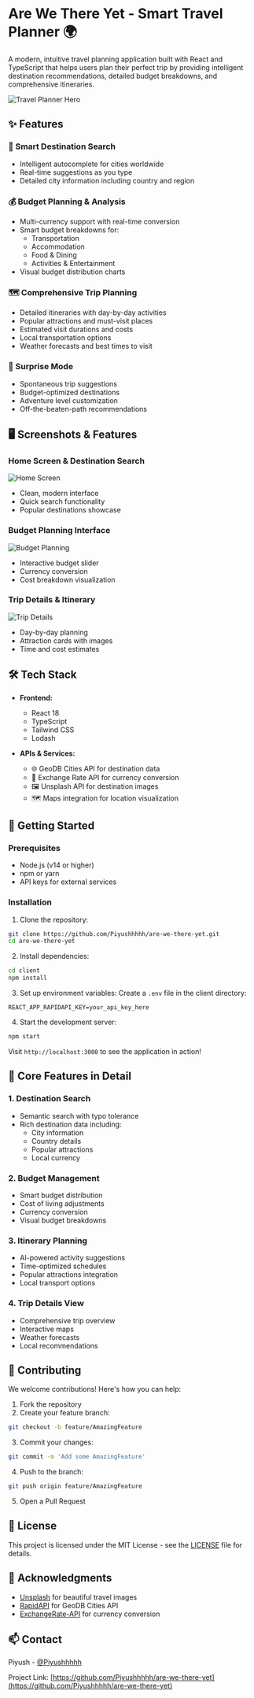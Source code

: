 # Are We There Yet - Smart Travel Planner 🌍

A modern, intuitive travel planning application built with React and TypeScript that helps users plan their perfect trip by providing intelligent destination recommendations, detailed budget breakdowns, and comprehensive itineraries.

![Travel Planner Hero](https://source.unsplash.com/1600x900/?travel,planning)

## ✨ Features

### 🎯 Smart Destination Search
- Intelligent autocomplete for cities worldwide
- Real-time suggestions as you type
- Detailed city information including country and region

### 💰 Budget Planning & Analysis
- Multi-currency support with real-time conversion
- Smart budget breakdowns for:
  - Transportation
  - Accommodation
  - Food & Dining
  - Activities & Entertainment
- Visual budget distribution charts

### 🗺️ Comprehensive Trip Planning
- Detailed itineraries with day-by-day activities
- Popular attractions and must-visit places
- Estimated visit durations and costs
- Local transportation options
- Weather forecasts and best times to visit

### 🎲 Surprise Mode
- Spontaneous trip suggestions
- Budget-optimized destinations
- Adventure level customization
- Off-the-beaten-path recommendations

## 🖥️ Screenshots & Features

### Home Screen & Destination Search
![Home Screen](https://source.unsplash.com/800x400/?travel,app)
- Clean, modern interface
- Quick search functionality
- Popular destinations showcase

### Budget Planning Interface
![Budget Planning](https://source.unsplash.com/800x400/?budget,planning)
- Interactive budget slider
- Currency conversion
- Cost breakdown visualization

### Trip Details & Itinerary
![Trip Details](https://source.unsplash.com/800x400/?itinerary,travel)
- Day-by-day planning
- Attraction cards with images
- Time and cost estimates

## 🛠️ Tech Stack

- **Frontend:**
  - React 18
  - TypeScript
  - Tailwind CSS
  - Lodash

- **APIs & Services:**
  - 🌐 GeoDB Cities API for destination data
  - 💱 Exchange Rate API for currency conversion
  - 🖼️ Unsplash API for destination images
  - 🗺️ Maps integration for location visualization

## 🚀 Getting Started

### Prerequisites
- Node.js (v14 or higher)
- npm or yarn
- API keys for external services

### Installation

1. Clone the repository:
```bash
git clone https://github.com/Piyushhhhh/are-we-there-yet.git
cd are-we-there-yet
```

2. Install dependencies:
```bash
cd client
npm install
```

3. Set up environment variables:
Create a `.env` file in the client directory:
```env
REACT_APP_RAPIDAPI_KEY=your_api_key_here
```

4. Start the development server:
```bash
npm start
```

Visit `http://localhost:3000` to see the application in action!

## 🎯 Core Features in Detail

### 1. Destination Search
- Semantic search with typo tolerance
- Rich destination data including:
  - City information
  - Country details
  - Popular attractions
  - Local currency

### 2. Budget Management
- Smart budget distribution
- Cost of living adjustments
- Currency conversion
- Visual budget breakdowns

### 3. Itinerary Planning
- AI-powered activity suggestions
- Time-optimized schedules
- Popular attractions integration
- Local transport options

### 4. Trip Details View
- Comprehensive trip overview
- Interactive maps
- Weather forecasts
- Local recommendations

## 🤝 Contributing

We welcome contributions! Here's how you can help:

1. Fork the repository
2. Create your feature branch:
```bash
git checkout -b feature/AmazingFeature
```
3. Commit your changes:
```bash
git commit -m 'Add some AmazingFeature'
```
4. Push to the branch:
```bash
git push origin feature/AmazingFeature
```
5. Open a Pull Request

## 📝 License

This project is licensed under the MIT License - see the [LICENSE](LICENSE) file for details.

## 🙏 Acknowledgments

- [Unsplash](https://unsplash.com) for beautiful travel images
- [RapidAPI](https://rapidapi.com) for GeoDB Cities API
- [ExchangeRate-API](https://www.exchangerate-api.com) for currency conversion

## 📫 Contact

Piyush - [@Piyushhhhh](https://github.com/Piyushhhhh)

Project Link: [https://github.com/Piyushhhhh/are-we-there-yet](https://github.com/Piyushhhhh/are-we-there-yet) 